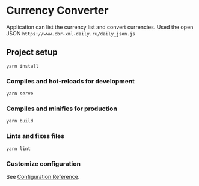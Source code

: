 # Currency Converter
Application can list the currency list and convert currencies. Used the open JSON `https://www.cbr-xml-daily.ru/daily_json.js`

## Project setup
```
yarn install
```

### Compiles and hot-reloads for development
```
yarn serve
```

### Compiles and minifies for production
```
yarn build
```

### Lints and fixes files
```
yarn lint
```

### Customize configuration
See [Configuration Reference](https://cli.vuejs.org/config/).
